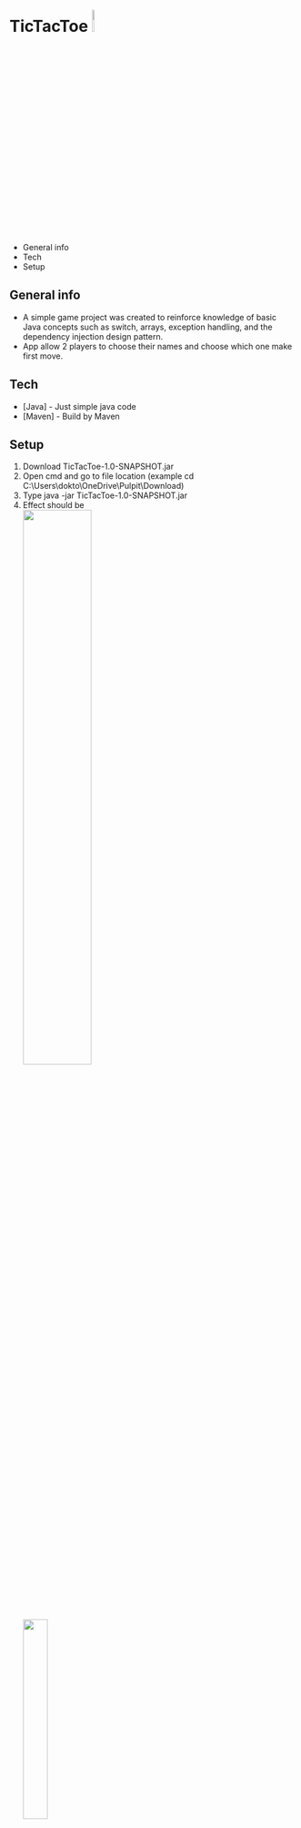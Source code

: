 
# TicTacToe   <img src="https://i.imgur.com/FKUHIQj.png" width=7% height=10%>
- General info
- Tech
- Setup

## General info

- A simple game project was created to reinforce knowledge of basic Java concepts such as switch, arrays, exception handling, and the dependency injection design pattern.
- App allow 2 players to choose their names and choose which one make first move.

## Tech
- [Java] - Just simple java code
- [Maven] - Build by Maven
## Setup
1. Download  TicTacToe-1.0-SNAPSHOT.jar
2. Open cmd and go to file location (example  cd C:\Users\dokto\OneDrive\Pulpit\Download)
3. Type java -jar TicTacToe-1.0-SNAPSHOT.jar
4. Effect should be
   <br>
   <img src="https://i.imgur.com/alS0Pkp.png" width=50% height=50%>
   <br>
   <img src="https://i.imgur.com/YxfyLMi.png" width=30% height=30%>
